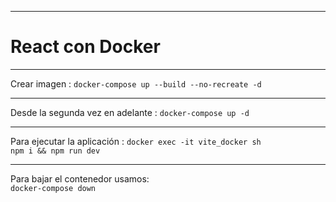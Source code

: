 <hr />
<h1>React con Docker</h1>
<hr />
<p>
Crear imagen :
<code>docker-compose up --build --no-recreate -d</code>
</p>
<hr/>
<p>
Desde la segunda vez en adelante :
<code>docker-compose up -d</code>
</p>
<hr/>
<p>
Para ejecutar la aplicación :
<code>docker exec -it vite_docker sh</code>
<br/>
<code>npm i && npm run dev</code>
</p>
<hr />
<p>
Para bajar el contenedor usamos:<br />
<code>docker-compose down</code>
</p>